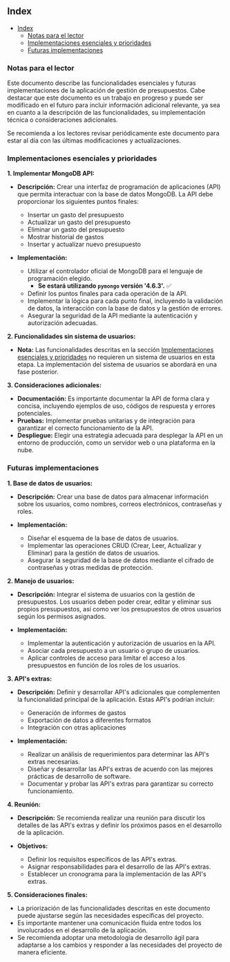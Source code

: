 ## Index

- [Index](#index)
  - [Notas para el lector](#notas-para-el-lector)
  - [Implementaciones esenciales y prioridades](#implementaciones-esenciales-y-prioridades)
  - [Futuras implementaciones](#futuras-implementaciones)

### Notas para el lector

Este documento describe las funcionalidades esenciales y futuras implementaciones de la aplicación de gestión de presupuestos. Cabe destacar que este documento es un trabajo en progreso y puede ser modificado en el futuro para incluir información adicional relevante, ya sea en cuanto a la descripción de las funcionalidades, su implementación técnica o consideraciones adicionales.

Se recomienda a los lectores revisar periódicamente este documento para estar al día con las últimas modificaciones y actualizaciones.

### Implementaciones esenciales y prioridades

**1. Implementar MongoDB API:**

- **Descripción:** Crear una interfaz de programación de aplicaciones (API) que permita interactuar con la base de datos MongoDB. La API debe proporcionar los siguientes puntos finales:

  - Insertar un gasto del presupuesto
  - Actualizar un gasto del presupuesto
  - Eliminar un gasto del presupuesto
  - Mostrar historial de gastos
  - Insertar y actualizar nuevo presupuesto

- **Implementación:**
  - Utilizar el controlador oficial de MongoDB para el lenguaje de programación elegido.
    - **Se estará utilizando `pymongo` versión '4.6.3'.** ✅
  - Definir los puntos finales para cada operación de la API.
  - Implementar la lógica para cada punto final, incluyendo la validación de datos, la interacción con la base de datos y la gestión de errores.
  - Asegurar la seguridad de la API mediante la autenticación y autorización adecuadas.

**2. Funcionalidades sin sistema de usuarios:**

- **Nota:** Las funcionalidades descritas en la sección [Implementaciones esenciales y prioridades](#implementaciones-esenciales-y-prioridades) no requieren un sistema de usuarios en esta etapa. La implementación del sistema de usuarios se abordará en una fase posterior.

**3. Consideraciones adicionales:**

- **Documentación:** Es importante documentar la API de forma clara y concisa, incluyendo ejemplos de uso, códigos de respuesta y errores potenciales.
- **Pruebas:** Implementar pruebas unitarias y de integración para garantizar el correcto funcionamiento de la API.
- **Despliegue:** Elegir una estrategia adecuada para desplegar la API en un entorno de producción, como un servidor web o una plataforma en la nube.

### Futuras implementaciones

**1. Base de datos de usuarios:**

- **Descripción:** Crear una base de datos para almacenar información sobre los usuarios, como nombres, correos electrónicos, contraseñas y roles.

- **Implementación:**
  - Diseñar el esquema de la base de datos de usuarios.
  - Implementar las operaciones CRUD (Crear, Leer, Actualizar y Eliminar) para la gestión de datos de usuarios.
  - Asegurar la seguridad de la base de datos mediante el cifrado de contraseñas y otras medidas de protección.

**2. Manejo de usuarios:**

- **Descripción:** Integrar el sistema de usuarios con la gestión de presupuestos. Los usuarios deben poder crear, editar y eliminar sus propios presupuestos, así como ver los presupuestos de otros usuarios según los permisos asignados.

- **Implementación:**
  - Implementar la autenticación y autorización de usuarios en la API.
  - Asociar cada presupuesto a un usuario o grupo de usuarios.
  - Aplicar controles de acceso para limitar el acceso a los presupuestos en función de los roles de los usuarios.

**3. API's extras:**

- **Descripción:** Definir y desarrollar API's adicionales que complementen la funcionalidad principal de la aplicación. Estas API's podrían incluir:

  - Generación de informes de gastos
  - Exportación de datos a diferentes formatos
  - Integración con otras aplicaciones

- **Implementación:**
  - Realizar un análisis de requerimientos para determinar las API's extras necesarias.
  - Diseñar y desarrollar las API's extras de acuerdo con las mejores prácticas de desarrollo de software.
  - Documentar y probar las API's extras para garantizar su correcto funcionamiento.

**4. Reunión:**

- **Descripción:** Se recomienda realizar una reunión para discutir los detalles de las API's extras y definir los próximos pasos en el desarrollo de la aplicación.

- **Objetivos:**
  - Definir los requisitos específicos de las API's extras.
  - Asignar responsabilidades para el desarrollo de las API's extras.
  - Establecer un cronograma para la implementación de las API's extras.

**5. Consideraciones finales:**

- La priorización de las funcionalidades descritas en este documento puede ajustarse según las necesidades específicas del proyecto.
- Es importante mantener una comunicación fluida entre todos los involucrados en el desarrollo de la aplicación.
- Se recomienda adoptar una metodología de desarrollo ágil para adaptarse a los cambios y responder a las necesidades del proyecto de manera eficiente.
